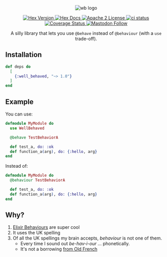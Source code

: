 <p align="center">
  <picture>
    <img alt="wb logo" src="https://github.com/camatcode/well_behaved/blob/main/assets/well-behaved-banner.png">
  </picture>
</p>

<p align="center">
  <a href="https://hex.pm/packages/well_behaved">
    <img alt="Hex Version" src="https://img.shields.io/hexpm/v/well_behaved.svg">
  </a>

  <a href="https://hexdocs.pm/well_behaved">
    <img alt="Hex Docs" src="http://img.shields.io/badge/hex.pm-docs-green.svg?style=flat">
  </a
  -->

  <a href="https://opensource.org/licenses/Apache-2.0">
    <img alt="Apache 2 License" src="https://img.shields.io/hexpm/l/oban">
  </a>

  <a href="https://github.com/camatcode/well_behaved/actions?query=branch%3Amain++">
    <img alt="ci status" src="https://github.com/camatcode/well_behaved/workflows/ci/badge.svg">
  </a>
  <a href='https://coveralls.io/github/camatcode/well_behaved?branch=main'>
    <img src='https://coveralls.io/repos/github/well_behaved/basenji/badge.svg?branch=main' alt='Coverage Status' />
  </a>

<a href="https://mastodon.social/@scrum_log" target="_blank" rel="noopener noreferrer">
    <img alt="Mastodon Follow" src="https://img.shields.io/badge/mastodon-%40scrum__log%40mastodon.social-purple?color=6364ff">
  </a>
</p>

<p align="center">
  A silly library that lets you use <code>@behave</code> instead of <code>@behaviour</code> (with a <code>use</code> trade-off).
</p>



## Installation

```elixir
def deps do
  [
    {:well_behaved, "~> 1.0"}
  ]
end
```

## Example

You can use:

```elixir
defmodule MyModule do
  use WellBehaved

  @behave TestBehaviorA

  def test_a, do: :ok
  def function_a(arg), do: {:hello, arg}
end
```

Instead of: 

```elixir
defmodule MyModule do
  @behaviour TestBehaviorA

  def test_a, do: :ok
  def function_a(arg), do: {:hello, arg}
end
```


## Why?

1. [Elixir Behaviours](https://hexdocs.pm/elixir/1.4.5/behaviours.html) are super cool
2. It uses the UK spelling
3. Of all the UK spellings my brain accepts, *behaviour* is not one of them.
    - Every time I sound out *be-hav-i-our* ... phonetically.
    - It's not a borrowing [from Old French](https://en.wiktionary.org/wiki/behavior#Etymology)



